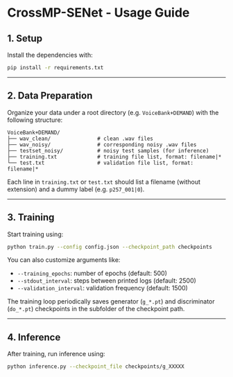 # CrossMP-SENet - Usage Guide

## 1. Setup

Install the dependencies with:

```bash
pip install -r requirements.txt
```

---

## 2. Data Preparation

Organize your data under a root directory (e.g. `VoiceBank+DEMAND`) with the following structure:

```
VoiceBank+DEMAND/
├── wav_clean/               # clean .wav files
├── wav_noisy/               # corresponding noisy .wav files
├── testset_noisy/           # noisy test samples (for inference)
├── training.txt             # training file list, format: filename|*
└── test.txt                 # validation file list, format: filename|*
```

Each line in `training.txt` or `test.txt` should list a filename (without extension) and a dummy label (e.g. `p257_001|0`).

---

## 3. Training

Start training using:

```bash
python train.py --config config.json --checkpoint_path checkpoints
```

You can also customize arguments like:

* `--training_epochs`: number of epochs (default: 500)
* `--stdout_interval`: steps between printed logs (default: 2500)
* `--validation_interval`: validation frequency (default: 1500)

The training loop periodically saves generator (`g_*.pt`) and discriminator (`do_*.pt`) checkpoints in the subfolder of the checkpoint path.

---

## 4. Inference

After training, run inference using:

```bash
python inference.py --checkpoint_file checkpoints/g_XXXXX
```
